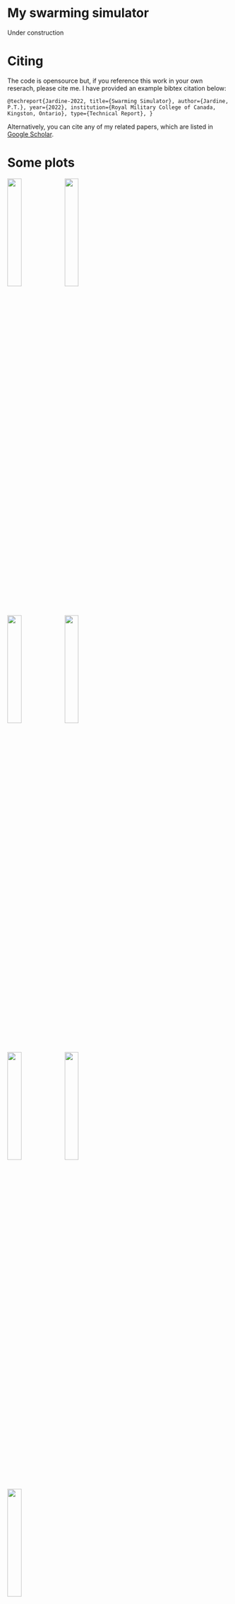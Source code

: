 # My swarming simulatorUnder construction# CitingThe code is opensource but, if you reference this work in your own reserach, please cite me. I have provided an example bibtex citation below:`@techreport{Jardine-2022,  title={Swarming Simulator},  author={Jardine, P.T.},  year={2022},  institution={Royal Military College of Canada, Kingston, Ontario},  type={Technical Report},}`Alternatively, you can cite any of my related papers, which are listed in [Google Scholar](https://scholar.google.com/citations?hl=en&user=RGlv4ZUAAAAJ&view_op=list_works&sortby=pubdate).# Some plots<p float="center">  <img src="https://github.com/tjards/swarming_sim/blob/master/Figs/animation_reynolds_01.gif" width="25%" />    <img src="https://github.com/tjards/swarming_sim/blob/master/Figs/animation_saber_01.gif" width="25%" /></p><p float="center">  <img src="https://github.com/tjards/swarming_sim/blob/master/Figs/animation_circle_01.gif" width="25%" />    <img src="https://github.com/tjards/swarming_sim/blob/master/Figs/animation_lemni_01.gif" width="25%" /></p><p float="center">  <img src="https://github.com/tjards/swarming_sim/blob/master/Figs/animation_static_01.gif" width="25%" />  <img src="https://github.com/tjards/swarming_sim/blob/master/Figs/Figure_static_01.png" width="25%" /></p><p float="center">  <img src="https://github.com/tjards/swarming_sim/blob/master/Figs/animation_starling.gif" width="25%" /></p> 